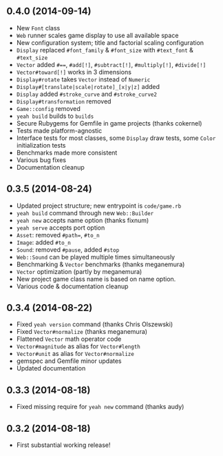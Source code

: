 0.4.0 (2014-09-14)
------------------
* New `Font` class
* `Web` runner scales game display to use all available space
* New configuration system; title and factorial scaling configuration
* `Display` replaced `#font_family` & `#font_size` with `#text_font` & `#text_size`
* `Vector` added `#==`, `#add[!]`, `#subtract[!]`, `#multiply[!]`, `#divide[!]`
* `Vector#toward[!]` works in 3 dimensions
* `Display#rotate` takes `Vector` instead of `Numeric`
* `Display#[translate|scale|rotate]_[x|y|z]` added
* `Display` added `#stroke_curve` and `#stroke_curve2`
* `Display#transformation` removed
* `Game::config` removed
* `yeah build` builds to `builds`
* Secure Rubygems for Gemfile in game projects (thanks cokernel)
* Tests made platform-agnostic
* Interface tests for most classes, some `Display` draw tests, some `Color` initialization tests
* Benchmarks made more consistent
* Various bug fixes
* Documentation cleanup

0.3.5 (2014-08-24)
------------------
* Updated project structure; new entrypoint is `code/game.rb`
* `yeah build` command through new `Web::Builder`
* `yeah new` accepts name option (thanks fixnum)
* `yeah serve` accepts port option
* `Asset`: removed `#path=`, `#to_n`
* `Image`: added `#to_n`
* `Sound`: removed `#pause`, added `#stop`
* `Web::Sound` can be played multiple times simultaneously
* Benchmarking & `Vector` benchmarks (thanks meganemura)
* `Vector` optimization (partly by meganemura)
* New project game class name is based on name option.
* Various code & documentation cleanup

0.3.4 (2014-08-22)
------------------
* Fixed `yeah version` command (thanks Chris Olszewski)
* Fixed `Vector#normalize` (thanks meganemura)
* Flattened `Vector` math operator code
* `Vector#magnitude` as alias for `Vector#length`
* `Vector#unit` as alias for `Vector#normalize`
* gemspec and Gemfile minor updates
* Updated documentation

0.3.3 (2014-08-18)
------------------
* Fixed missing require for `yeah new` command (thanks audy)

0.3.2 (2014-08-18)
------------------
* First substantial working release!
